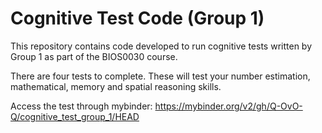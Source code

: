 # Cognitive Test Code (Group 1)

This repository contains code developed to run cognitive tests written by Group 1 as part of the BIOS0030 course.

There are four tests to complete. These will test your number estimation, mathematical, memory and spatial reasoning skills.

Access the test through mybinder:
https://mybinder.org/v2/gh/Q-OvO-Q/cognitive_test_group_1/HEAD
